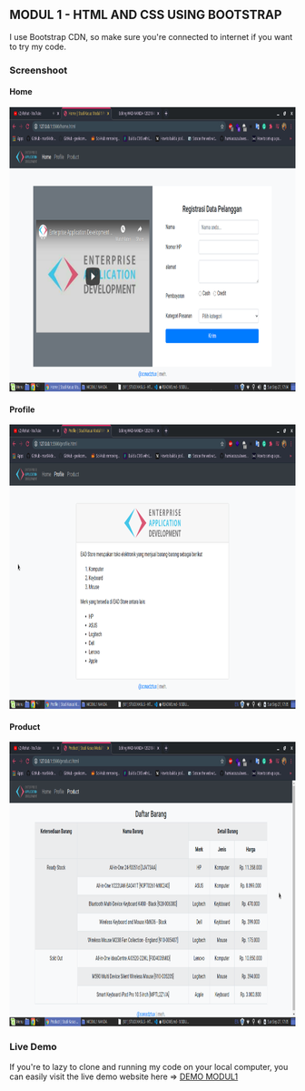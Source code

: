 ## MODUL 1 - HTML AND CSS USING BOOTSTRAP
I use Bootstrap CDN, so make sure you're connected to internet if you want to try my code.

### Screenshoot
#### Home
<img src = 'https://github.com/sonadztux/WAD-NANDA-1202184077/blob/master/MODUL1%20NANDA/static/img/home.png' width="800" height="500"/>

#### Profile
<img src = 'https://github.com/sonadztux/WAD-NANDA-1202184077/blob/master/MODUL1%20NANDA/static/img/profile.png' width="800" height="500"/>

#### Product
<img src = 'https://github.com/sonadztux/WAD-NANDA-1202184077/blob/master/MODUL1%20NANDA/static/img/product.png' width="800" height="500"/>

### Live Demo
If you're to lazy to clone and running my code on your local computer, you can easily visit the live demo website here => [DEMO MODUL1](http://sonadztuxdev.pythonanywhere.com/wad/satu/)
